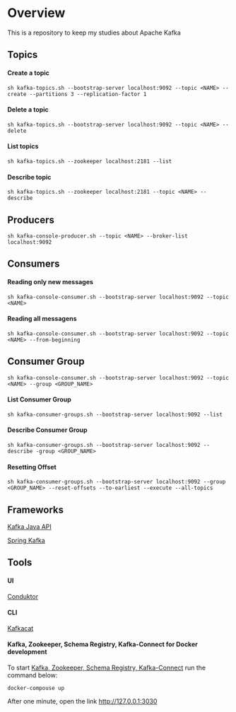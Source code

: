 # Overview

This is a repository to keep my studies about Apache Kafka

## Topics

#### Create a topic

```
sh kafka-topics.sh --bootstrap-server localhost:9092 --topic <NAME> --create --partitions 3 --replication-factor 1
```

#### Delete a topic

```
sh kafka-topics.sh --bootstrap-server localhost:9092 --topic <NAME> --delete
```

#### List topics

```
sh kafka-topics.sh --zookeeper localhost:2181 --list
```

#### Describe topic

```
sh kafka-topics.sh --zookeeper localhost:2181 --topic <NAME> --describe
```

## Producers

```
sh kafka-console-producer.sh --topic <NAME> --broker-list localhost:9092
```

## Consumers

#### Reading only new messages

```
sh kafka-console-consumer.sh --bootstrap-server localhost:9092 --topic <NAME>

```

#### Reading all messagens

```
sh kafka-console-consumer.sh --bootstrap-server localhost:9092 --topic <NAME> --from-beginning
```

## Consumer Group

```
sh kafka-console-consumer.sh --bootstrap-server localhost:9092 --topic <NAME> --group <GROUP_NAME>
```

#### List Consumer Group

```
sh kafka-consumer-groups.sh --bootstrap-server localhost:9092 --list
```

#### Describe Consumer Group

```
sh kafka-consumer-groups.sh --bootstrap-server localhost:9092 --describe -group <GROUP_NAME>
```

#### Resetting Offset

```
sh kafka-consumer-groups.sh --bootstrap-server localhost:9092 --group <GROUP_NAME> --reset-offsets --to-earliest --execute --all-topics
```

## Frameworks

[Kafka Java API](https://kafka.apache.org/documentation/#api)

[Spring Kafka](https://docs.spring.io/spring-kafka/reference/html/#preface)

## Tools

#### UI

[Conduktor](https://www.conduktor.io/)

#### CLI

[Kafkacat](https://github.com/edenhill/kafkacat)

#### Kafka, Zookeeper, Schema Registry, Kafka-Connect for Docker development

To start [Kafka, Zookeeper, Schema Registry, Kafka-Connect](https://github.com/lensesio/fast-data-dev) run the command below:

`docker-compouse up`

After one minute, open the link http://127.0.0.1:3030